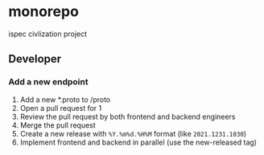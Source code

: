 # monorepo

ispec civlization project

## Developer

### Add a new endpoint

1. Add a new *.proto to /proto
2. Open a pull request for 1
3. Review the pull request by both frontend and backend engineers
4. Merge the pull request
5. Create a new release with `%Y.%m%d.%H%M` format (like `2021.1231.1030`)
6. Implement frontend and backend in parallel (use the new-released tag)
